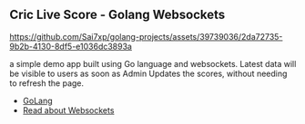 ## Cric Live Score - Golang Websockets
https://github.com/Sai7xp/golang-projects/assets/39739036/2da72735-9b2b-4130-8df5-e1036dc3893a

a simple demo app built using Go language and websockets. Latest data will be visible to users as soon as Admin Updates the scores, without needing to refresh the page.

- [GoLang](https://go.dev)
- [Read about Websockets](https://www.wallarm.com/what/a-simple-explanation-of-what-a-websocket-is)